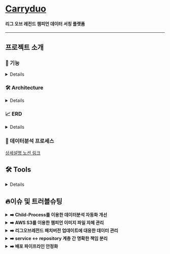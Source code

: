 # [Carryduo][Carryduo-link]

[Carryduo-link]: https://www.carryduo.site

#### 리그 오브 레전드 챔피언 데이터 서칭 플랫폼

---

## 프로젝트 소개

### 🚀 기능
<details>

#### 최신 버전의 리그오브레전드 챔피언 데이터 제공

- 게임 플레이에 유용한 챔피언의 상세정보(승률/벤율/포지션별 픽률/스펠 통계)를 최신 버전을 기준으로 제공합니다.

#### 챔피언 듀오 승률 데이터 제공

- 챔피언 듀오 조합에 따른 승률과 티어를 최신 버전을 기준으로 제공하여 특정 챔피언과 시너지 좋은 챔피언을 빠르게 찾을 수 있습니다.  

#### 소환사 전적 검색

- 소환사를 검색하면 해당 소환사의 기본 정보 및 최근 플레이한 10경기에 대한 종합 데이터를 제공합니다.

#### 챔피언/소환사 평판 및 신고

- 챔피언/소환사에 대한 평판 게시판을 제공하고 불건전한 내용은 신고 기능으로 필터링합니다.

#### 카카오 소셜 로그인 제공

- 카카오를 통한 소셜 로그인으로 간단하고 안전하게 회원가입이 가능합니다.
</details>

### 🛠 Architecture
<details>

![Carryduo BE 서비스 아키텍처](https://user-images.githubusercontent.com/49478770/220548692-6c2c35b7-8cd5-4021-8b0c-1fa6220d1485.png)

</details>

### 📈 ERD
<details>

![Carryduo 서비스 ERD](https://user-images.githubusercontent.com/91710667/202378401-9a983754-d8f1-4f41-8d8b-d79e62d2b283.png)

</details>

### 🚀 데이터분석 프로세스

[상세설명 노션 링크][notionLink]

[notionLink]: https://frequent-hovercraft-885.notion.site/Carryduo-7a9e5f584620444986ee950bd309b524

## 🛠 Tools
<details>

#### Language



![TypeScript](https://img.shields.io/badge/TypeScript-3178C6?style=for-the-badge&logo=TypeScript&logoColor=white)
![NodeJS](https://img.shields.io/badge/node.js-6DA55F?style=for-the-badge&logo=node.js&logoColor=white)

#### Framework


![NPM](https://img.shields.io/badge/NPM-%23000000.svg?style=for-the-badge&logo=npm&logoColor=white)
![NestJS](https://img.shields.io/badge/NestJS-E0234E?style=for-the-badge&logo=NestJs&logoColor=white)

#### Infrastructure


![AWS](https://img.shields.io/badge/AWS-%23FF9900.svg?style=for-the-badge&logo=amazon-aws&logoColor=white)
![Amazon EC2](https://img.shields.io/badge/Amazon%20EC2-FF9900.svg?style=for-the-badge&logo=Amazon%20EC2&logoColor=white)

#### Dataase

![RDS](https://img.shields.io/badge/Amazon%20RDS-527FFF?style=for-the-badge&logo=Amazon%20RDS&logoColor=white)
![MySQL](https://img.shields.io/badge/MySQL-4479A1?style=for-the-badge&logo=MySQL&logoColor=white)
![Redis](https://img.shields.io/badge/redis-%23DD0031.svg?style=for-the-badge&logo=redis&logoColor=white)

#### Dev tools


<img src="https://img.shields.io/badge/github-181717.svg?style=for-the-badge&logo=github&logoColor=white">

#### Library
| Name                | Appliance               | Version  |
| :-----------------: | :---------------------: | :------: |
| cache-manager</br>cache-manager-redis-store   | 캐시 관리</br>캐시 저장소 레디스 사용  |4.1.0</br>2.0.0|
| class-transformer   | 객체 변환              |0.5.1|
| class-validator     | 유효성 검사            |0.13.2|
| mysql2              | mysql 드라이버         |2.3.3|
| @nestjs/typeorm</br>typeorm  | mySQL ORM             |9.0.1</br>0.3.9|
| @nestjs/swagger     | API 문서화            |6.1.2|
| express-basic-auth  | swagger 보안 설정      |1.2.1|
| axios               |  API 통신(RIOT API)     |0.27.2|
| @nestjs/passport</br>passport-kakao      | 카카오 소셜 로그인      |9.0.0</br>1.0.1|
| passport-jwt        | JWT토큰 발급            |4.0.0|
| eslint</br>prettier | 소스코드 규격            |8.0.1</br>2.3.2|
| @nestjs/testing</br>jest          |  테스트코드             |9.0.0</br>28.1.3|

<hr>

</details>

## 🔥이슈 및 트러블슈팅

<details>
<summary><b>➡️ Child-Process를 이용한 데이터분석 자동화 개선 </b></summary>
<br/>
  
> **문제** : 기존 데이터 분석은 toad-scheduler 패키지를 이용하여 고정된 시간을 기준으로 데이터 분석이 스케줄링 되었습니다. 예컨대, 1시간마다 데이터 분석 로직을 실행하는 것입니다. 하지만, carryduo에서 관리하는 챔피언 데이터가 많아짐에 따라, 데이터 분석 로직이 스케줄링 기준 시간을 초과하는 문제가 발생했습니다. 예컨대, 첫번째 스케줄이 종료되지 않았는데, 두번째 스케줄이 실행되는 문제가 발생한 것입니다.
>
> **해결** : nodeJS가 제공하는 child-process를 이용하여, 데이터 분석 프로세스를 1) 데이터 분석 프로세스 핸들러, 2) 데이터 분석 프로세스로 분리했습니다. 이를 통해, 데이터 분석 프로세스 종료 시점을 기준으로 다음 분석을 실행하도록 프로세스를 개선했습니다.
<br/> <br/>
> **코드스니펫**<br/>
> [Child-Process를 이용한 데이터 분석 프로세스][CodeSnipet5]
  
  [CodeSnipet5]: https://github.com/Carryduo/Carryduo-DataAnalysis/blob/main/handler.js
</details>

<details>
<summary><b>➡️ AWS S3를 이용한 챔피언 이미지 파일 자체 관리 </b></summary>
  <br/>
  
  
> **문제** : 기존에 Carryduo는 라이엇에서 제공하는 이미지 URL을 그대로 활용했습니다. 이는 이미지 파일과 관련하여 라이엇 서버에 대한 의존성이 매우 높다는 문제가 존재합니다. 예컨대, 라이엇 서버가 다운되면, Carryduo에서 이미지를 제공할 수 없는 것입니다.
>
> **해결** : 라이엇에서 제공하는 이미지 데이터를 arrayBuffer 타입, image/jpeg|png 형식으로 AWS S3에 저장하여 라이엇 서버에 대한 의존성을 낮췄습니다. 이미지 데이터는 리그오브레전드 패치버전에 대응하여 업데이트 되도록 하였습니다.
</details>

<details>
<summary><b>➡️ 리그오브레전드 패치버전 업데이트에 대응한 데이터 관리 </b></summary>
<br/>
  
> **문제1** : 리그오브레전드에 새로운 패치버전이 업데이트 되면, 이전 패치버전의 챔피언 데이터는 사용자에게 무용한 데이터가 됩니다. 기존 데이터 분석 프로젝트에서는 패치버전을 고려하지 않아, outdated한 표본이 데이터에 지속적으로 쌓여, 데이터의 유의미성이 저하되는 문제가 있었습니다.
>
> **해결1** : 패치버전에 따라 데이터를 구분해서 수집/분석하도록 데이터 분석 로직을 수정하고, 사용자에게 무용한  패치버전 데이터는 주기적으로 폐기처분하도록 하여, 데이터 최신화와 DB 용량 관리를 동시에 실현했습니다. <br/> <br/>
> **코드스니펫** <br/>
  > [1) Outdated한 데이터 폐기 로직 코드스니펫][CodeSnipet1]

[CodeSnipet1]: https://github.com/Carryduo/Carryduo-DataAnalysis/blob/40bbbeb2dc79e78fd9ab4fa068c1e597a68bc693/analyze/data-retirement/data.retirement.controller.js#L21-L112


> **문제2** : 리그오브레전드에 새로운 패치버전이 업데이트 되었을 시에 패치 초반에는 분석된 데이터의 양이 현저히 적어, 분석이 되지 않은 챔피언의 경우, 분석 데이터 값이 null로 응답되는 문제가 발생했습니다. 데이터 분석용 DB에서 유저에게 데이터를 제공하는 서비스용 DB로 데이터를 이관하는 스케줄이 1시간 30분으로 설정되어있기 때문이었습니다.
>
> **해결2** : 1) 최신 패치버전에 대응한 챔피언 데이터가 없는 경우, 이전 패치버전을 response하도록 로직을 개선했습니다. 2)transferStatus라는 데이터 이관 주기 상태값을 데이터 분석 스케줄러에 적용하여, 데이터 이관 주기를 기존 1시간 30분에서 12시간으로 변경하여, 새로운 패치 초반 단계에서 특정 챔피언에 대한 response 값이 null로 뜨는 현상을 방지하였습니다. <br/> <br/>
> **코드스니펫**<br/>
> [1) 데이터가 없는 경우, 이전 패치버전 response 적용 코드스니펫][CodeSnipet2] <br/>
> [2) 스케줄러에 transferStatus 적용 코드스니펫][CodeSnipet3]

[CodeSnipet2]: https://github.com/Carryduo/Carryduo-TEAM-BE/blob/cf32a5f4440151a273421f314a7e206d77669d26/src/combination-stat/combination-stat.service.ts#L62-L75
[CodeSnipet3]: https://github.com/Carryduo/Carryduo-DataAnalysis/blob/40bbbeb2dc79e78fd9ab4fa068c1e597a68bc693/task/task.js#L37-L77
  
</details>

<details>
<summary><b>➡️ service <-> repository 계층 간 명확한 책임 분리 </b></summary>
<br/>
  
> **문제** : 프로젝트는 3-Layered-Architecture 구조에 입각하여 작성되었습니다. 프로젝트의 기능 중 request 값에 따라 쿼리문의 where문을 변경해주어야 하는 로직이 있었습니다. 기존에는 이를 DB 쿼리를 관리하는 repository 계층에서 분기 처리를 해주었습니다. 이에 따라, 순수한 DB 쿼리만을 관리한다는 repositroy 계층이 비즈니스 로직을 관리하는  service 계층의 책임까지  분담하는 구조적 문제가 발생했습니다.
>
> **해결** : switch-case 문을 활용하여, serivce에서 controller부터 받은 request 값에 따라 쿼리 where문을 사전에 분기처리하여 repository 계층으로 이를 넘기도록 구조를 수정하여 계층 간 책임 분리를 공고화하였습니다. <br/> <br/>
> **코드스니펫**<br/>
> [1)switch-case문 활용 코드스니펫][CodeSnipet4]
  
  [CodeSnipet4]: https://github.com/Carryduo/Carryduo-TEAM-BE/blob/cf32a5f4440151a273421f314a7e206d77669d26/src/combination-stat/combination-stat.service.ts#L119-L194
</details>

<details>
<summary><b>➡️ 배포 파이프라인 안정화 </b></summary>
  <br/>
  
  
> **문제** : 기존 배포 파이프라인은 CI -> 런타임 환경 배포 -> 빌드 -> 프로젝트 재실행로 구성되어 있었습니다. 이에, 프로젝트 규모가 커짐에 따라서 런타임 환경에서 배포에 대한 부담이 커져, 서버 재실행 시간이 지연되는 문제가 발생했습니다.
>
> **해결** : AWS CodeBuilder를 도입하여, 배포 파이프라인을 CI -> 빌드 -> 런타임 환경 배포 -> 프로젝트 재실행의 순서로 수정하여, 빌드/배포 환경을 안정화하였습니다.
</details>
